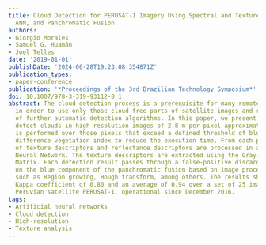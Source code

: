 ```yaml
---
title: Cloud Detection for PERUSAT-1 Imagery Using Spectral and Texture Descriptors,
  ANN, and Panchromatic Fusion
authors:
- Giorgio Morales
- Samuel G. Huamán
- Joel Telles
date: '2019-01-01'
publishDate: '2024-06-28T19:23:08.354871Z'
publication_types:
- paper-conference
publication: '*Proceedings of the 3rd Brazilian Technology Symposium*'
doi: 10.1007/978-3-319-93112-8_1
abstract: The cloud detection process is a prerequisite for many remote sensing applications
  in order to use only those cloud-free parts of satellite images and reduce errors
  of further automatic detection algorithms. In this paper, we present a method to
  detect clouds in high-resolution images of 2.8 m per pixel approximately. The process
  is performed over those pixels that exceed a defined threshold of blue normalized
  difference vegetation index to reduce the execution time. From each pixel, a set
  of texture descriptors and reflectance descriptors are processed in an Artificial
  Neural Network. The texture descriptors are extracted using the Gray-Level Co-occurrence
  Matrix. Each detection result passes through a false-positive discard procedure
  on the blue component of the panchromatic fusion based on image processing techniques
  such as Region growing, Hough transform, among others. The results show a minimum
  Kappa coefficient of 0.80 and an average of 0.94 over a set of 25 images from the
  Peruvian satellite PERUSAT-1, operational since December 2016.
tags:
- Artificial neural networks
- Cloud detection
- High-resolution
- Texture analysis
---
```

